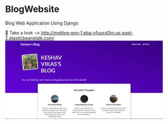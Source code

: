 # BlogWebsite
Blog Web Application Using Django

:key: Take a look --> http://myblog-env-1.eba-vfuucd3m.us-east-2.elasticbeanstalk.com/
<img src="./blogweb.PNG">  

